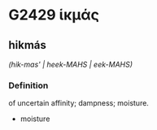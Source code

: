 # G2429 ἱκμάς

## hikmás

_(hik-mas' | heek-MAHS | eek-MAHS)_

### Definition

of uncertain affinity; dampness; moisture.

- moisture

